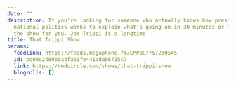 ```yaml
---
date: ""
description: If you're looking for someone who actually knows how presidential and
  national politics works to explain what's going on in 30 minutes or less, this is
  the show for you. Joe Trippi is a longtime
title: That Trippi Show
params:
  feedlink: https://feeds.megaphone.fm/EMPBC7757230545
  id: bd06c2489b0a4fa61fe441adab6715c7
  link: https://redcircle.com/shows/that-trippi-show
  blogrolls: []
---
```


